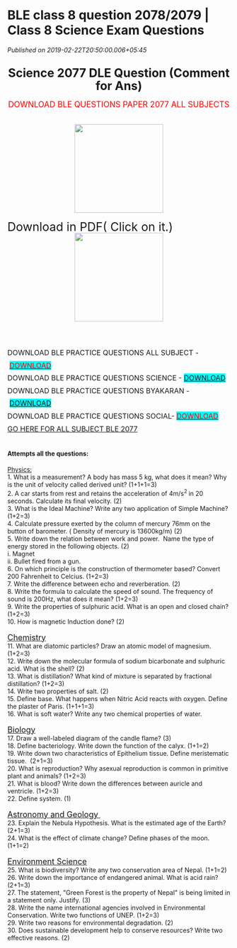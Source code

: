 # BLE class 8 question 2078/2079 | Class 8 Science Exam Questions

*Published on 2019-02-22T20:50:00.006+05:45*

<h2 style="text-align: center;">
<span style="font-size: 20pt; line-height: 107%; mso-bidi-font-size: 18.0pt;"><span style="font-family: "georgia" , "times new roman" , serif;">Science 2077 DLE Question (Comment for Ans)</span></span></h2>
<div>
<div style="text-align: center;">
<span style="color: red; font-size: large;">DOWNLOAD BLE QUESTIONS PAPER 2077 ALL SUBJECTS</span></div>
<div style="text-align: center;">
<br /></div>
<span style="font-size: 20pt; line-height: 107%; mso-bidi-font-size: 18.0pt;"><span style="font-family: "georgia" , "times new roman" , serif;"></span></span><br />
<div style="text-align: center;">
<span style="color: red; font-size: large;"><a href="https://drive.google.com/open?id=17gWdKX8jOrq6H2tp1WbtJOvxELCoHB0y" target="_blank"><img border="0" data-original-height="256" data-original-width="256" height="200" src="https://blogger.googleusercontent.com/img/b/R29vZ2xl/AVvXsEj_zvoG_n9LukAXDghNN4lqok6OkuK3vClO_GfXFDtlJtieWyfdzj8Umi3kflGbcpICyvrtK3O6npiiT4qnot8-UXgZojkXFWmowhtTJov2gYWPFIR0Ycjyo3zmNT7e8zSsoApOlRx0o6g/s200/Blue+Download+Folder.ico" width="200" /></a></span></div>
<div style="text-align: center;">
<br /></div>
</div>
<div>
<span style="font-size: 20pt; line-height: 107%; mso-bidi-font-size: 18.0pt;"><span style="font-family: "georgia" , "times new roman" , serif;">Download in PDF( Click on it.)</span></span><br />
<div class="separator" style="clear: both; text-align: center;">
<a href="https://drive.google.com/open?id=1k9Z5A7HcpAN0H2DoJQNdITvjJTIaB-XV" target="_blank"><img border="0" data-original-height="256" data-original-width="256" height="200" src="https://blogger.googleusercontent.com/img/b/R29vZ2xl/AVvXsEj_zvoG_n9LukAXDghNN4lqok6OkuK3vClO_GfXFDtlJtieWyfdzj8Umi3kflGbcpICyvrtK3O6npiiT4qnot8-UXgZojkXFWmowhtTJov2gYWPFIR0Ycjyo3zmNT7e8zSsoApOlRx0o6g/s200/Blue+Download+Folder.ico" width="200" /></a></div>
<span style="font-size: 20pt; line-height: 107%; mso-bidi-font-size: 18.0pt;"><span style="font-family: "georgia" , "times new roman" , serif;"><h2 style="clear: both; font-family: "Times New Roman"; text-align: center;"><span style="font-size: large;"><div style="font-size: medium; font-weight: 400; text-align: left;">DOWNLOAD BLE PRACTICE QUESTIONS ALL SUBJECT - <a href="https://nepaliessaybook.blogspot.com/2019/06/ble-2076-practice-questions.html" target="_blank"><span style="background-color: #01ffff; color: red;">DOWNLOAD</span></a></div><div style="font-size: medium; font-weight: 400; text-align: left;">DOWNLOAD BLE PRACTICE QUESTIONS SCIENCE - <span style="background-color: #01ffff; color: red;"><a href="https://nepaliessaybook.blogspot.com/2019/06/ble-2075-science-question-class-8.html" target="_blank">DOWNLOAD</a></span></div><div style="font-size: medium; font-weight: 400; text-align: left;">DOWNLOAD BLE PRACTICE QUESTIONS BYAKARAN - <span style="background-color: #01ffff; color: red;"><a href="https://nepaliessaybook.blogspot.com/2019/03/download-nepali-byakaran-practice.html" target="_blank">DOWNLOAD</a></span></div><div style="font-size: medium; font-weight: 400; text-align: left;">DOWNLOAD BLE PRACTICE QUESTIONS SOCIAL- <a href="https://nepaliessaybook.blogspot.com/2019/06/ble-2075-social-studies-question.html" target="_blank"><span style="background-color: #01ffff; color: red;">DOWNLOAD</span></a></div><div style="font-size: medium; font-weight: 400; text-align: left;"><a href="https://nepaliessaybook.blogspot.com/search/label/BLE%20PRACTICE%202076" target="_blank">GO HERE FOR ALL SUBJECT BLE 2077</a></div></span></h2></span></span></div>
<h4>
<span style="font-family: "georgia" , "times new roman" , serif; font-size: large;">Attempts all the questions:</span></h4>
<div>
<span style="font-family: "georgia" , "times new roman" , serif; font-size: large;"><u>Physics:</u></span></div>
<span style="font-family: "georgia" , "times new roman" , serif;">1. What is a measurement? A body has mass 5 kg, what does it mean? Why is the unit of velocity called derived unit? (1+1+1=3)</span><br />
<span style="font-family: "georgia" , "times new roman" , serif;">2. A car starts from rest and retains the acceleration of </span>4m/s<sup>2 </sup><span style="font-family: "georgia" , "times new roman" , serif;">in 20 seconds. Calculate its final velocity.</span><span style="font-family: "georgia" , "times new roman" , serif;"> (2)</span><br />
<span style="font-family: "georgia" , "times new roman" , serif;">3. What is the Ideal Machine? Write any two application of Simple Machine? (1+2=3)</span><br />
<span style="font-family: "georgia" , "times new roman" , serif;">4. Calculate pressure exerted by the column of mercury 76mm on the button of barometer. ( Density of mercury is 13600kg/m) (2)</span><br />
<span style="font-family: "georgia" , "times new roman" , serif;">5. Write down the relation between work and power.  Name the type of energy stored in the following objects. (2)</span><br />
<span style="font-family: "georgia" , "times new roman" , serif;">i. Magnet</span><br />
<span style="font-family: "georgia" , "times new roman" , serif;">ii. Bullet fired from a gun.</span><br />
<span style="font-family: "georgia" , "times new roman" , serif;">6. On which principle is the construction of thermometer based? Convert 200 Fahrenheit to Celcius. (1+2=3)</span><br />
<span style="font-family: "georgia" , "times new roman" , serif;">7. Write the difference between echo and reverberation. (2)</span><br />
<span style="font-family: "georgia" , "times new roman" , serif;">8. Write the formula to calculate the speed of sound. The frequency of sound is 200Hz, what does it mean? (1+2=3)</span><br />
<span style="font-family: "georgia" , "times new roman" , serif;">9. Write the properties of sulphuric acid. What is an open and closed chain? (1+2=3)</span><br />
<span style="font-family: "georgia" , "times new roman" , serif;">10. How is magnetic Induction done? (2)</span><br />
<span style="font-family: "georgia" , "times new roman" , serif;"><br /></span> <span style="font-size: large;"><u>Chemistry</u></span><br />
11. What are diatomic particles? Draw an atomic model of magnesium. (1+2=3)<br />
12. Write down the molecular formula of sodium bicarbonate and sulphuric acid. What is the shell? (2)<br />
13. What is distillation? What kind of mixture is separated by fractional distillation? (1+2=3)<br />
14. Write two properties of salt. (2)<br />
15. Define base. What happens when Nitric Acid reacts with oxygen. Define the plaster of Paris. (1+1+1=3)<br />
16. What is soft water? Write any two chemical properties of water.<br />
<br />
<span style="font-size: large;"><u>Biology</u></span><br />
17. Draw a well-labeled diagram of the candle flame? (3)<br />
18. Define bacteriology. Write down the function of the calyx. (1+1=2)<br />
19. Write down two characteristics of Epithelium tissue. Define meristematic tissue.  (2+1=3)<br />
20. What is reproduction? Why asexual reproduction is common in primitive plant and animals? (1+2=3)<br />
21. What is blood? Write down the differences between auricle and ventricle. (1+2=3)<br />
22. Define system. (1)<br />
<br />
<span style="font-size: large;"><u>Astronomy and Geology </u></span><br />
23. Explain the Nebula Hypothesis. What is the estimated age of the Earth? (2+1=3)<br />
24. What is the effect of climate change? Define phases of the moon. (1+1=2)<br />
<br />
<span style="font-size: large;"><u>Environment Science</u></span><br />
25. What is biodiversity? Write any two conservation area of Nepal. (1+1=2)<br />
26. Write down the importance of endangered animal. What is acid rain? (2+1=3)<br />
27. The statement, "Green Forest is the property of Nepal" is being limited in a statement only. Justify. (3)<br />
28. Write the name international agencies involved in Environmental Conservation. Write two functions of UNEP. (1+2=3)<br />
29. Write two reasons for environmental degradation. (2)<br />
30. Does sustainable development help to conserve resources? Write two effective reasons. (2)